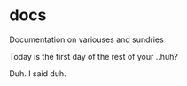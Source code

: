 # docs
Documentation on variouses and sundries


Today is the first day of the rest of your ..huh?

Duh. I said duh.